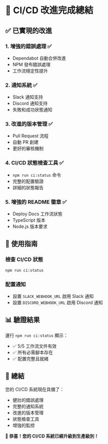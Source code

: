 # 🚀 CI/CD 改進完成總結

## ✅ 已實現的改進

### 1. **增強的錯誤處理** ✅
- Dependabot 自動合併改進
- NPM 發布錯誤處理
- 工作流穩定性提升

### 2. **通知系統** ✅
- Slack 通知支持
- Discord 通知支持
- 失敗和成功狀態通知

### 3. **改進的版本管理** ✅
- Pull Request 流程
- 自動 PR 創建
- 更好的審核機制

### 4. **CI/CD 狀態檢查工具** ✅
- `npm run ci:status` 命令
- 完整的配置驗證
- 詳細的狀態報告

### 5. **增強的 README 徽章** ✅
- Deploy Docs 工作流狀態
- TypeScript 版本
- Node.js 版本要求

## 🎯 使用指南

### 檢查 CI/CD 狀態
```bash
npm run ci:status
```

### 配置通知
- 設置 `SLACK_WEBHOOK_URL` 啟用 Slack 通知
- 設置 `DISCORD_WEBHOOK_URL` 啟用 Discord 通知

## 📊 驗證結果

運行 `npm run ci:status` 顯示：
- ✅ 5/5 工作流文件有效
- ✅ 所有必需腳本存在
- ✅ 配置完整且就緒

## 🎉 總結

您的 CI/CD 系統現在具備了：
- 健壯的錯誤處理
- 完整的通知系統
- 改進的版本管理
- 狀態檢查工具
- 增強的監控

**🚀 恭喜！您的 CI/CD 系統已經升級到生產級別！** 
